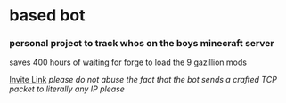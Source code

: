 # based bot

### personal project to track whos on the boys minecraft server
saves 400 hours of waiting for forge to load the 9 gazillion mods 

[Invite Link](https://discord.com/api/oauth2/authorize?client_id=1075900105917464616&permissions=3072&scope=bot+applications.commands)
*please do not abuse the fact that the bot sends a crafted TCP packet to literally any IP*
*please*